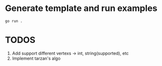 # Generate template and run examples

```console
go run .
```


# TODOS

1. Add support different vertexs -> int, string(supported), etc
2. Implement tarzan's algo